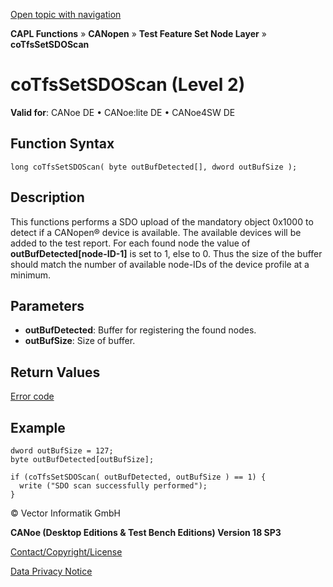 [Open topic with navigation](../../../../../../CANoeDEFamily.htm#Topics/CAPLFunctions/CANopen/NodeLayerTFS/Functions/CAPLfunctionCoTfsSetsDosCan.md)

**CAPL Functions** » **CANopen** » **Test Feature Set Node Layer** » **coTfsSetSDOScan**

# coTfsSetSDOScan (Level 2)

**Valid for**: CANoe DE • CANoe:lite DE • CANoe4SW DE

## Function Syntax

```plaintext
long coTfsSetSDOScan( byte outBufDetected[], dword outBufSize );
```

## Description

This functions performs a SDO upload of the mandatory object 0x1000 to detect if a CANopen® device is available. The available devices will be added to the test report. For each found node the value of **outBufDetected[node-ID-1]** is set to 1, else to 0. Thus the size of the buffer should match the number of available node-IDs of the device profile at a minimum.

## Parameters

- **outBufDetected**: Buffer for registering the found nodes.
- **outBufSize**: Size of buffer.

## Return Values

[Error code](../CAPLfunctionsCANopenNLTFSErrorCodes.md)

## Example

```plaintext
dword outBufSize = 127;
byte outBufDetected[outBufSize];

if (coTfsSetSDOScan( outBufDetected, outBufSize ) == 1) {
  write ("SDO scan successfully performed");
}
```

© Vector Informatik GmbH

**CANoe (Desktop Editions & Test Bench Editions) Version 18 SP3**

[Contact/Copyright/License](../../../../Shared/ContactCopyrightLicense.md)

[Data Privacy Notice](https://www.vector.com/int/en/company/get-info/privacy-policy/)